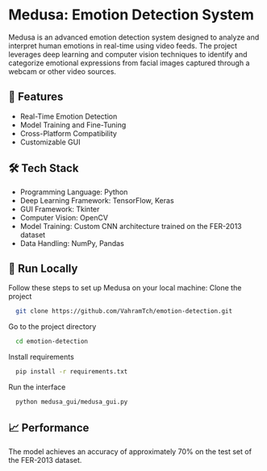 
# Medusa: Emotion Detection System

Medusa is an advanced emotion detection system designed to analyze and interpret human emotions in real-time using video feeds. The project leverages deep learning and computer vision techniques to identify and categorize emotional expressions from facial images captured through a webcam or other video sources.


## 🎯 Features

- Real-Time Emotion Detection
- Model Training and Fine-Tuning
- Cross-Platform Compatibility
- Customizable GUI

## 🛠️ Tech Stack
- Programming Language: Python
- Deep Learning Framework: TensorFlow, Keras
- GUI Framework: Tkinter
- Computer Vision: OpenCV
- Model Training: Custom CNN architecture trained on the FER-2013 dataset
- Data Handling: NumPy, Pandas

## 🚀 Run Locally
Follow these steps to set up Medusa on your local machine:
Clone the project

```bash
  git clone https://github.com/VahramTch/emotion-detection.git
```

Go to the project directory

```bash
  cd emotion-detection
```

Install requirements

```bash
  pip install -r requirements.txt
```

Run the interface

```bash
  python medusa_gui/medusa_gui.py
```

## 📈 Performance
The model achieves an accuracy of approximately 70% on the test set of the FER-2013 dataset. 
